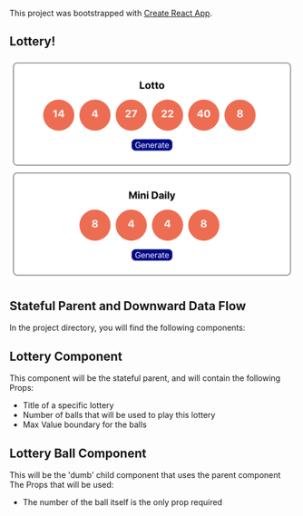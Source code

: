 This project was bootstrapped with [Create React App](https://github.com/facebook/create-react-app).

## Lottery!
![](lottery-many.png)

## Stateful Parent and Downward Data Flow

In the project directory, you will find the following components:

## Lottery Component
This component will be the stateful parent, and will contain the following Props:
- Title of a specific lottery
- Number of balls that will be used to play this lottery
- Max Value boundary for the balls

## Lottery Ball Component
This will be the 'dumb' child component that uses the parent component
The Props that will be used:
- The number of the ball itself is the only prop required
